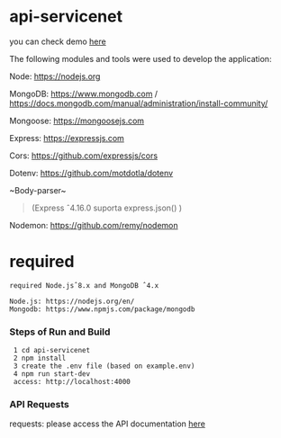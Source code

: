 # api-servicenet
you can check demo [here](https://api-servicenet.herokuapp.com/status) 

The following modules and tools were used to develop the application:

Node:  https://nodejs.org

MongoDB: https://www.mongodb.com / https://docs.mongodb.com/manual/administration/install-community/

Mongoose: https://mongoosejs.com

Express: https://expressjs.com

Cors: https://github.com/expressjs/cors

Dotenv: https://github.com/motdotla/dotenv

~Body-parser~
> (Express ˆ4.16.0 suporta express.json() )

Nodemon: https://github.com/remy/nodemon


# required
   
    required Node.jsˆ8.x and MongoDB ˆ4.x
   
    Node.js: https://nodejs.org/en/ 
    Mongodb: https://www.npmjs.com/package/mongodb
    

### Steps of Run and Build

```
 1 cd api-servicenet
 2 npm install
 3 create the .env file (based on example.env)
 4 npm run start-dev
 access: http://localhost:4000
```


### API Requests
requests: please access the API documentation [here](https://documenter.getpostman.com/view/3883466/SzYW3g33?version=latest) 
